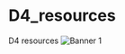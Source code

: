 # D4_resources
D4 resources
![Banner 1](https://github.com/VOLTAR99/D4_resources/assets/119584242/630d9610-b3f9-4379-8a77-d5b0e3e81190)
